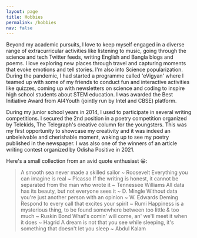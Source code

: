 ```yaml
---
layout: page
title: Hobbies
permalink: /hobbies
nav: false
---
```


<!-- pages/hobbies.md -->
Beyond my academic pursuits, I love to keep myself engaged in a diverse range of extracurricular activities like listening to music, going through the science and tech Twitter feeds, writing English and Bangla blogs and poems. I love exploring new places through travel and capturing moments that evoke emotions and tell stories. I'm also into Science popularization. During the pandemic, I had started a programme called 'eVigyan' where I teamed up with some of my friends to conduct fun and interactive activities like quizzes, coming up with newsletters on science and coding to inspire high school students about STEM education. I was awarded the Best Initiative Award from AI4Youth (jointly run by Intel and CBSE) platform.

During my junior school years in 2014, I used to participate in several writing competitions. I secured the 2nd position in a poetry competition organized by Telekids, The Telegraph's creative column for the youngsters. This was my first opportunity to showcase my creativity and it was indeed an unbeleivable and cherishable moment, waking up to see my poetry published in the newspaper. I was also one of the winners of an article writing contest organized by Odisha Positive in 2021.

Here's a small collection from an avid quote enthusiast 😀:

<blockquote>
A smooth sea never made a skilled sailor ~ Roosevelt
Everything you can imagine is real ~ Picasso  
If the writing is honest, it cannot be separated from the man who wrote it ~ Tennessee Williams
All data has its beauty, but not everyone sees it ~ D. Mingle
Without data you're just another person with an opinion ~ W. Edwards Deming  
Respond to every call that excites your spirit ~ Rumi
Happiness is a mysterious thing, to be found somewhere between too little & too much ~ Ruskin Bond
What's comin' will come, an' we'll meet it when it does ~ Hagrid  
A dream is not that you see while sleeping, it's something that doesn't let you sleep ~ Abdul Kalam  
</blockquote>
